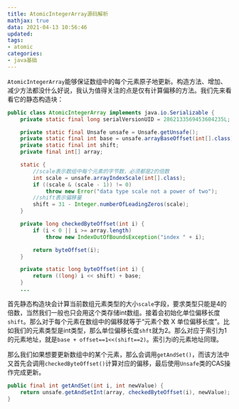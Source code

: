 ```yaml
---
title: AtomicIntegerArray源码解析
mathjax: true
data: 2021-04-13 10:56:46
updated:
tags:
- atomic
categories:
- java基础
---
```


`AtomicIntegerArray`能够保证数组中的每个元素原子地更新。构造方法、增加、减少方法都没什么好说，我认为值得关注的点是仅有计算偏移的方法。我们先来看看它的静态构造块：

``` java
public class AtomicIntegerArray implements java.io.Serializable {
    private static final long serialVersionUID = 2862133569453604235L;

    private static final Unsafe unsafe = Unsafe.getUnsafe();
    private static final int base = unsafe.arrayBaseOffset(int[].class);
    private static final int shift;
    private final int[] array;

    static {
        //scale表示数组中每个元素的字节数，必须都是2的倍数
        int scale = unsafe.arrayIndexScale(int[].class);
        if ((scale & (scale - 1)) != 0)
            throw new Error("data type scale not a power of two");
        //shift表示偏移量
        shift = 31 - Integer.numberOfLeadingZeros(scale);
    }

    private long checkedByteOffset(int i) {
        if (i < 0 || i >= array.length)
            throw new IndexOutOfBoundsException("index " + i);

        return byteOffset(i);
    }

    private static long byteOffset(int i) {
        return ((long) i << shift) + base;
    }
    ...
```

首先静态构造块会计算当前数组元素类型的大小`scale`字段，要求类型只能是4的倍数，当然我们一般也只会用这个类存储int数组。接着会初始化单位偏移长度`shift`。那么对于每个元素在数组中的偏移就等于“元素个数 X 单位偏移长度”。比如我们的元素类型是int类型，那么单位偏移长度`shft`就为2。那么对应于索引为1的元素地址，就是`base + offset==1<<(shift==2)`。索引为i的元素地址同理。

那么我们如果想要更新数组中的某个元素，那么会调用`getAndSet()`，而该方法中又首先会调用`checkedByteOffset()`计算对应的偏移，最后使用`Unsafe`类的CAS操作完成更新。

``` java
public final int getAndSet(int i, int newValue) {
    return unsafe.getAndSetInt(array, checkedByteOffset(i), newValue);
}
```
